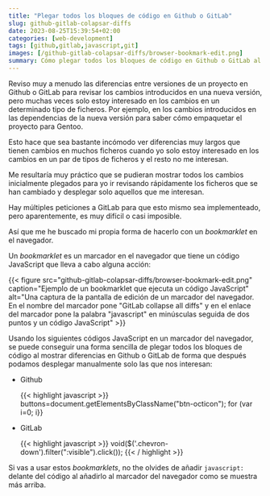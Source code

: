 ```yaml
---
title: "Plegar todos los bloques de código en Github o GitLab"
slug: github-gitlab-colapsar-diffs
date: 2023-08-25T15:39:54+02:00
categories: [web-development]
tags: [github,gitlab,javascript,git]
images: [/github-gitlab-colapsar-diffs/browser-bookmark-edit.png]
summary: Cómo plegar todos los bloques de código en Github o GitLab al ver el listado de cambios entre versiones
---
```

Reviso muy a menudo las diferencias entre versiones de un proyecto en Github o GitLab para revisar los cambios introducidos en una nueva versión, pero muchas veces solo estoy interesado en los cambios en un determinado tipo de ficheros. Por ejemplo, en los cambios introducidos en las dependencias de la nueva versión para saber cómo empaquetar el proyecto para Gentoo.

Esto hace que sea bastante incómodo ver diferencias muy largos que tienen cambios en muchos ficheros cuando yo solo estoy interesado en los cambios en un par de tipos de ficheros y el resto no me interesan.

Me resultaría muy práctico que se pudieran mostrar todos los cambios inicialmente plegados para yo ir revisando rápidamente los ficheros que se han cambiado y desplegar solo aquellos que me interesan.

Hay múltiples peticiones a GitLab para que esto mismo sea implementeado, pero aparentemente, es muy difícil o casi imposible.

Así que me he buscado mi propia forma de hacerlo con un <i lang="en">bookmarklet</i> en el navegador.

Un <i lang="en">bookmarklet</i> es un marcador en el navegador que tiene un código JavaScript que lleva a cabo alguna acción:

{{< figure src="github-gitlab-colapsar-diffs/browser-bookmark-edit.png" caption="Ejemplo de un bookmarklet que ejecuta un código JavaScript" alt="Una captura de la pantalla de edición de un marcador del navegador. En el nombre del marcador pone \"GitLab collapse all diffs\" y en el enlace del marcador pone la palabra \"javascript\" en minúsculas seguida de dos puntos y un código JavaScript" >}}

Usando los siguientes códigos JavaScript en un marcador del navegador, se puede conseguir una forma sencilla de plegar todos los bloques de código al mostrar diferencias en Github o GitLab de forma que después podamos desplegar manualmente solo las que nos interesan:

<ul>
<li><p>Github</p>
{{< highlight javascript >}}
buttons=document.getElementsByClassName("btn-octicon"); for (var i=0; i<buttons.length; i++) if (buttons[i].getAttribute("aria-expanded") == "true") buttons[i].click(); void(0);
{{< / highlight >}}
</li>
<li><p>GitLab</p>
{{< highlight javascript >}}
void($('.chevron-down').filter(":visible").click());
{{< / highlight >}}
</li>
</ul>

Si vas a usar estos <i lang="en">bookmarklets</i>, no the olvides de añadir <code>javascript:</code> delante del código al añadirlo al marcador del navegador como se muestra más arriba.
